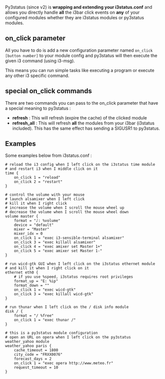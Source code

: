 Py3status (since v2) is **wrapping and extending your i3status.conf** and allows you directly handle **all** the i3bar click events on **any** of your configured modules whether they are i3status modules or py3status modules.

## on_click parameter
All you have to do is add a new configuration parameter named `on_click [button number]` to your module config and py3status will then execute the given i3 command (using i3-msg).

This means you can run simple tasks like executing a program or execute any other i3 specific command.

## special on_click commands
There are two commands you can pass to the on_click parameter that have a special meaning to py3status :

- **refresh** : This will refresh (expire the cache) of the clicked module
- **refresh_all** : This will refresh **all** the modules from your i3bar (i3status included). This has the same effect has sending a SIGUSR1 to py3status.

## Examples
Some examples below from i3status.conf :

    # reload the i3 config when I left click on the i3status time module
    # and restart i3 when I middle click on it
    time {
        on_click 1 = "reload"
        on_click 2 = "restart"
    }

    # control the volume with your mouse
    # launch alsamixer when I left click
    # kill it when I right click
    # increase the volume when I scroll the mouse wheel up
    # decrease the volume when I scroll the mouse wheel down
    volume master {
        format = "♪: %volume"
        device = "default"
        mixer = "Master"
        mixer_idx = 0
        on_click 1 = "exec i3-sensible-terminal alsamixer"
        on_click 3 = "exec killall alsamixer"
        on_click 4 = "exec amixer set Master 1+"
        on_click 5 = "exec amixer set Master 1-"
    }

    # run wicd-gtk GUI when I left click on the i3status ethernet module
    # and kill it when I right click on it
    ethernet eth0 {
        # if you use %speed, i3status requires root privileges
        format_up = "E: %ip"
        format_down = ""
        on_click 1 = "exec wicd-gtk"
        on_click 3 = "exec killall wicd-gtk"
    }

    # run thunar when I left click on the / disk info module
    disk / {
        format = "/ %free"
        on_click 1 = "exec thunar /"
    }

    # this is a py3status module configuration
    # open an URL on opera when I left click on the py3status weather_yahoo module
    weather_yahoo paris {
        cache_timeout = 1800
        city_code = "FRXX0076"
        forecast_days = 2
        on_click 1 = "exec opera http://www.meteo.fr"
        request_timeout = 10
    }
